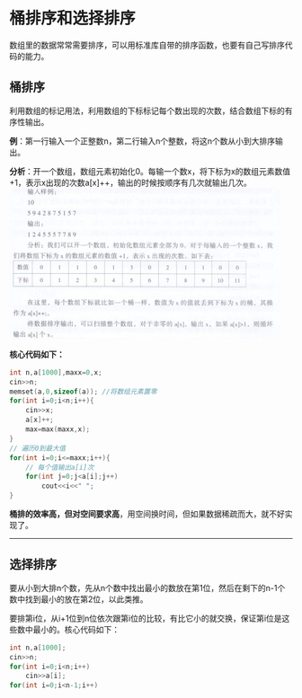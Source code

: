 # 桶排序和选择排序
数组里的数据常常需要排序，可以用标准库自带的排序函数，也要有自己写排序代码的能力。

## 桶排序
利用数组的标记用法，利用数组的下标标记每个数出现的次数，结合数组下标的有序性输出。

**例**：第一行输入一个正整数n，第二行输入n个整数，将这n个数从小到大排序输出。

**分析**：开一个数组，数组元素初始化0。每输一个数x，将下标为x的数组元素数值+1，表示x出现的次数a[x]++，输出的时候按顺序有几次就输出几次。
![输入图片说明](/imgs/2025-04-01/vq6RQg1fSxSrMXyY.jpeg)

**核心代码如下：**
```cpp
int n,a[1000],maxx=0,x;
cin>>n;
memset(a,0,sizeof(a)); //将数组元素置零
for(int i=0;i<n;i++){
	cin>>x;
	a[x]++;
	max=max(maxx,x);
}
// 遍历0到最大值
for(int i=0;i<=maxx;i++){
	// 每个值输出a[i]次
	for(int j=0;j<a[i];j++)
		cout<<i<<" ";
}
```
**桶排的效率高，但对空间要求高**，用空间换时间，但如果数据稀疏而大，就不好实现了。

---

## 选择排序
要从小到大排n个数，先从n个数中找出最小的数放在第1位，然后在剩下的n-1个数中找到最小的放在第2位，以此类推。

要排第i位，从i+1位到n位依次跟第i位的比较，有比它小的就交换，保证第i位是这些数中最小的。核心代码如下：
```cpp
int n,a[1000];
cin>>n;
for(int i=0;i<n;i++)
	cin>>a[i];
for(int i=0;i<n-1;i++)
```

<!--stackedit_data:
eyJoaXN0b3J5IjpbLTEzMzY2OTk3ODgsMTY1NzA3NDI0NF19
-->